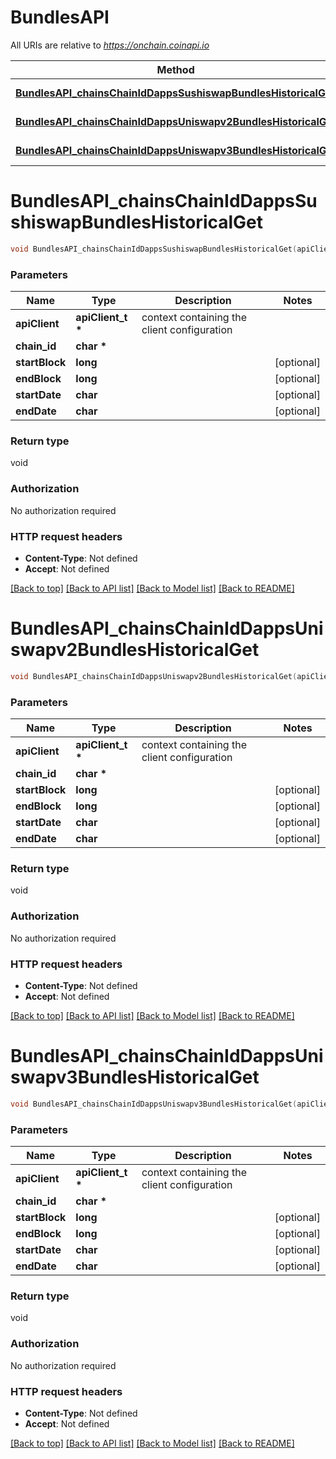 # BundlesAPI

All URIs are relative to *https://onchain.coinapi.io*

Method | HTTP request | Description
------------- | ------------- | -------------
[**BundlesAPI_chainsChainIdDappsSushiswapBundlesHistoricalGet**](BundlesAPI.md#BundlesAPI_chainsChainIdDappsSushiswapBundlesHistoricalGet) | **GET** /chains/{chain_id}/dapps/sushiswap/bundles/historical | 
[**BundlesAPI_chainsChainIdDappsUniswapv2BundlesHistoricalGet**](BundlesAPI.md#BundlesAPI_chainsChainIdDappsUniswapv2BundlesHistoricalGet) | **GET** /chains/{chain_id}/dapps/uniswapv2/bundles/historical | 
[**BundlesAPI_chainsChainIdDappsUniswapv3BundlesHistoricalGet**](BundlesAPI.md#BundlesAPI_chainsChainIdDappsUniswapv3BundlesHistoricalGet) | **GET** /chains/{chain_id}/dapps/uniswapv3/bundles/historical | 


# **BundlesAPI_chainsChainIdDappsSushiswapBundlesHistoricalGet**
```c
void BundlesAPI_chainsChainIdDappsSushiswapBundlesHistoricalGet(apiClient_t *apiClient, char * chain_id, long startBlock, long endBlock, char startDate, char endDate);
```

### Parameters
Name | Type | Description  | Notes
------------- | ------------- | ------------- | -------------
**apiClient** | **apiClient_t \*** | context containing the client configuration |
**chain_id** | **char \*** |  | 
**startBlock** | **long** |  | [optional] 
**endBlock** | **long** |  | [optional] 
**startDate** | **char** |  | [optional] 
**endDate** | **char** |  | [optional] 

### Return type

void

### Authorization

No authorization required

### HTTP request headers

 - **Content-Type**: Not defined
 - **Accept**: Not defined

[[Back to top]](#) [[Back to API list]](../README.md#documentation-for-api-endpoints) [[Back to Model list]](../README.md#documentation-for-models) [[Back to README]](../README.md)

# **BundlesAPI_chainsChainIdDappsUniswapv2BundlesHistoricalGet**
```c
void BundlesAPI_chainsChainIdDappsUniswapv2BundlesHistoricalGet(apiClient_t *apiClient, char * chain_id, long startBlock, long endBlock, char startDate, char endDate);
```

### Parameters
Name | Type | Description  | Notes
------------- | ------------- | ------------- | -------------
**apiClient** | **apiClient_t \*** | context containing the client configuration |
**chain_id** | **char \*** |  | 
**startBlock** | **long** |  | [optional] 
**endBlock** | **long** |  | [optional] 
**startDate** | **char** |  | [optional] 
**endDate** | **char** |  | [optional] 

### Return type

void

### Authorization

No authorization required

### HTTP request headers

 - **Content-Type**: Not defined
 - **Accept**: Not defined

[[Back to top]](#) [[Back to API list]](../README.md#documentation-for-api-endpoints) [[Back to Model list]](../README.md#documentation-for-models) [[Back to README]](../README.md)

# **BundlesAPI_chainsChainIdDappsUniswapv3BundlesHistoricalGet**
```c
void BundlesAPI_chainsChainIdDappsUniswapv3BundlesHistoricalGet(apiClient_t *apiClient, char * chain_id, long startBlock, long endBlock, char startDate, char endDate);
```

### Parameters
Name | Type | Description  | Notes
------------- | ------------- | ------------- | -------------
**apiClient** | **apiClient_t \*** | context containing the client configuration |
**chain_id** | **char \*** |  | 
**startBlock** | **long** |  | [optional] 
**endBlock** | **long** |  | [optional] 
**startDate** | **char** |  | [optional] 
**endDate** | **char** |  | [optional] 

### Return type

void

### Authorization

No authorization required

### HTTP request headers

 - **Content-Type**: Not defined
 - **Accept**: Not defined

[[Back to top]](#) [[Back to API list]](../README.md#documentation-for-api-endpoints) [[Back to Model list]](../README.md#documentation-for-models) [[Back to README]](../README.md)

